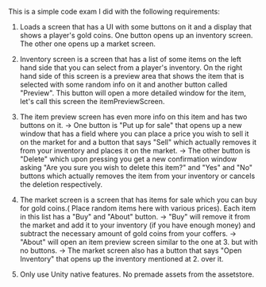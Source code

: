 This is a simple code exam I did with the following requirements:

1. Loads a screen that has a UI with some buttons on it and a display that shows a player's gold coins. One button opens up an inventory screen. The other one opens up a market screen.

2. Inventory screen is a screen that has a list of some items on the left hand side that you can select from a player's inventory. On the right hand side of this screen is a preview area that shows the item that is selected with some random info on it and another button called "Preview". This button will open a more detailed window for the item, let's call this screen the itemPreviewScreen.

3. The item preview screen has even more info on this item and has two buttons on it.
-> One button is "Put up for sale" that opens up a new window that has a field where you can place a price you wish to sell it on the market for and a button that says "Sell" which actually removes it from your inventory and places it on the market.
-> The other button is "Delete" which upon pressing you get a new confirmation window asking "Are you sure you wish to delete this item?" and  "Yes" and "No" buttons which actually removes the item from your inventory or cancels the deletion respectively.

4. The market screen is a screen that has items for sale which you can buy for gold coins.( Place random items here with various prices). Each item in this list has a "Buy" and "About" button.
-> "Buy" will remove it from the market and add it to your inventory (if you have enough money) and subtract the necessary amount of gold coins from your coffers.
-> "About" will open an item preview screen similar to the one at 3. but with no buttons.
->  The market screen also has a button that says "Open Inventory" that opens up the inventory mentioned at 2. over it.

5. Only use Unity native features. No premade assets from the assetstore.
